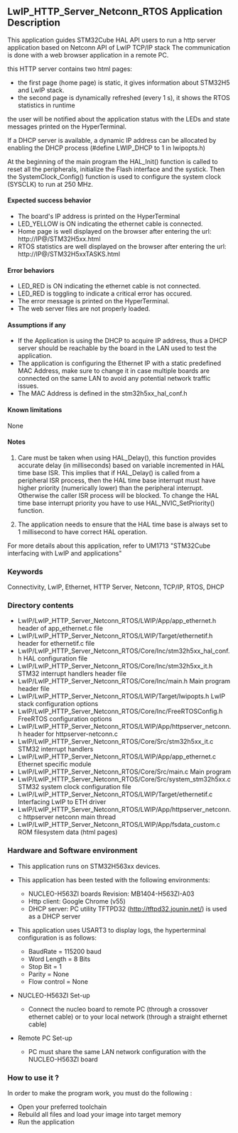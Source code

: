 ## LwIP_HTTP_Server_Netconn_RTOS Application Description

This application guides STM32Cube HAL API users to run a http server application
based on Netconn API of LwIP TCP/IP stack
The communication is done with a web browser application in a remote PC.

this HTTP server contains two html pages:
  + the first page (home page) is static, it gives information about STM32H5
    and LwIP stack.
  + the second page is dynamically refreshed (every 1 s), it shows the RTOS
    statistics in runtime

the user will be notified about the application status with the LEDs and
state messages printed on the HyperTerminal.

If a DHCP server is available, a dynamic IP address can be allocated by enabling
the DHCP process (#define LWIP_DHCP to 1 in lwipopts.h)

At the beginning of the main program the HAL_Init() function is called to reset
all the peripherals, initialize the Flash interface and the systick.
Then the SystemClock_Config() function is used to configure the system clock
(SYSCLK) to run at 250 MHz.

#### Expected success behavior
   - The board's IP address is printed on the HyperTerminal
   - LED_YELLOW is ON indicating the ethernet cable is connected.
   - Home page is well displayed on the browser after entering the url: http://IP@/STM32H5xx.html
   - RTOS statistics are well displayed on the browser after entering the url: http://IP@/STM32H5xxTASKS.html

#### Error behaviors
   - LED_RED is ON indicating the ethernet cable is not connected.
   - LED_RED is toggling to indicate a critical error has occured.
   - The error message is printed on the HyperTerminal.
   - The web server files are not properly loaded.

#### Assumptions if any
   - If the Application is using the DHCP to acquire IP address, thus a DHCP server should be reachable by the board in
   the LAN used to test the application.
   - The application is configuring the Ethernet IP with a static predefined MAC Address, make sure to change it in case
   multiple boards are connected on the same LAN to avoid any potential network traffic issues.
   - The MAC Address is defined in the stm32h5xx_hal_conf.h

#### Known limitations
None

#### Notes
   1. Care must be taken when using HAL_Delay(), this function provides accurate delay (in milliseconds)
      based on variable incremented in HAL time base ISR. This implies that if HAL_Delay() is called from
      a peripheral ISR process, then the HAL time base interrupt must have higher priority (numerically lower)
      than the peripheral interrupt. Otherwise the caller ISR process will be blocked.
      To change the HAL time base interrupt priority you have to use HAL_NVIC_SetPriority() function.

   2. The application needs to ensure that the HAL time base is always set to 1 millisecond
      to have correct HAL operation.

For more details about this application, refer to UM1713 "STM32Cube interfacing with LwIP and applications"


### Keywords

Connectivity, LwIP, Ethernet, HTTP Server, Netconn, TCP/IP, RTOS, DHCP

### Directory contents

  - LwIP/LwIP_HTTP_Server_Netconn_RTOS/LWIP/App/app_ethernet.h          header of app_ethernet.c file
  - LwIP/LwIP_HTTP_Server_Netconn_RTOS/LWIP/Target/ethernetif.h         header for ethernetif.c file
  - LwIP/LwIP_HTTP_Server_Netconn_RTOS/Core/Inc/stm32h5xx_hal_conf.h    HAL configuration file
  - LwIP/LwIP_HTTP_Server_Netconn_RTOS/Core/Inc/stm32h5xx_it.h          STM32 interrupt handlers header file
  - LwIP/LwIP_HTTP_Server_Netconn_RTOS/Core/Inc/main.h                  Main program header file
  - LwIP/LwIP_HTTP_Server_Netconn_RTOS/LWIP/Target/lwipopts.h           LwIP stack configuration options
  - LwIP/LwIP_HTTP_Server_Netconn_RTOS/Core/Inc/FreeRTOSConfig.h        FreeRTOS configuration options
  - LwIP/LwIP_HTTP_Server_Netconn_RTOS/LWIP/App/httpserver_netconn.h    header for httpserver-netconn.c
  - LwIP/LwIP_HTTP_Server_Netconn_RTOS/Core/Src/stm32h5xx_it.c          STM32 interrupt handlers
  - LwIP/LwIP_HTTP_Server_Netconn_RTOS/LWIP/App/app_ethernet.c          Ethernet specific module
  - LwIP/LwIP_HTTP_Server_Netconn_RTOS/Core/Src/main.c                  Main program
  - LwIP/LwIP_HTTP_Server_Netconn_RTOS/Core/Src/system_stm32h5xx.c      STM32 system clock configuration file
  - LwIP/LwIP_HTTP_Server_Netconn_RTOS/LWIP/Target/ethernetif.c         Interfacing LwIP to ETH driver
  - LwIP/LwIP_HTTP_Server_Netconn_RTOS/LWIP/App/httpserver_netconn.c    httpserver netconn main thread
  - LwIP/LwIP_HTTP_Server_Netconn_RTOS/LWIP/App/fsdata_custom.c         ROM filesystem data (html pages)


### Hardware and Software environment

  - This application runs on STM32H563xx devices.

  - This application has been tested with the following environments:
     - NUCLEO-H563ZI boards Revision: MB1404-H563ZI-A03
     - Http client: Google Chrome (v55)
     - DHCP server:  PC utility TFTPD32 (http://tftpd32.jounin.net/) is used as a DHCP server

  - This application uses USART3 to display logs, the hyperterminal configuration is as follows:
      - BaudRate = 115200 baud
      - Word Length = 8 Bits
      - Stop Bit = 1
      - Parity = None
      - Flow control = None

  - NUCLEO-H563ZI Set-up
    - Connect the nucleo board to remote PC (through a crossover ethernet cable)
      or to your local network (through a straight ethernet cable)

  - Remote PC Set-up
    - PC must share the same LAN network configuration with the NUCLEO-H563ZI board


### How to use it ?

In order to make the program work, you must do the following :

 - Open your preferred toolchain
 - Rebuild all files and load your image into target memory
 - Run the application
